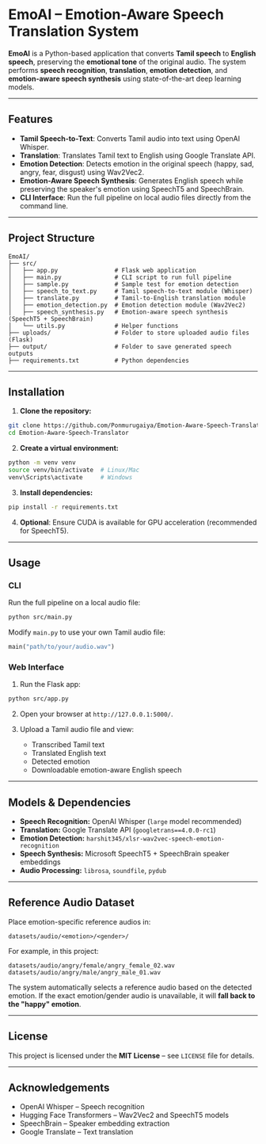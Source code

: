 # EmoAI – Emotion-Aware Speech Translation System

**EmoAI** is a Python-based application that converts **Tamil speech** to **English speech**, preserving the **emotional tone** of the original audio. The system performs **speech recognition**, **translation**, **emotion detection**, and **emotion-aware speech synthesis** using state-of-the-art deep learning models.

---

## Features

* **Tamil Speech-to-Text**: Converts Tamil audio into text using OpenAI Whisper.
* **Translation**: Translates Tamil text to English using Google Translate API.
* **Emotion Detection**: Detects emotion in the original speech (happy, sad, angry, fear, disgust) using Wav2Vec2.
* **Emotion-Aware Speech Synthesis**: Generates English speech while preserving the speaker's emotion using SpeechT5 and SpeechBrain.
* **CLI Interface**: Run the full pipeline on local audio files directly from the command line.

---

## Project Structure

```
EmoAI/
├── src/
│   ├── app.py                # Flask web application
│   ├── main.py               # CLI script to run full pipeline
│   ├── sample.py             # Sample test for emotion detection
│   ├── speech_to_text.py     # Tamil speech-to-text module (Whisper)
│   ├── translate.py          # Tamil-to-English translation module
│   ├── emotion_detection.py  # Emotion detection module (Wav2Vec2)
│   ├── speech_synthesis.py   # Emotion-aware speech synthesis (SpeechT5 + SpeechBrain)
│   └── utils.py              # Helper functions
├── uploads/                  # Folder to store uploaded audio files (Flask)
├── output/                   # Folder to save generated speech outputs
├── requirements.txt          # Python dependencies

```

---

## Installation

1. **Clone the repository:**

```bash
git clone https://github.com/Ponmurugaiya/Emotion-Aware-Speech-Translator.git
cd Emotion-Aware-Speech-Translator
```

2. **Create a virtual environment:**

```bash
python -m venv venv
source venv/bin/activate  # Linux/Mac
venv\Scripts\activate     # Windows
```

3. **Install dependencies:**

```bash
pip install -r requirements.txt
```

4. **Optional**: Ensure CUDA is available for GPU acceleration (recommended for SpeechT5).

---

## Usage

### CLI

Run the full pipeline on a local audio file:

```bash
python src/main.py
```

Modify `main.py` to use your own Tamil audio file:

```python
main("path/to/your/audio.wav")
```

### Web Interface

1. Run the Flask app:

```bash
python src/app.py
```

2. Open your browser at `http://127.0.0.1:5000/`.
3. Upload a Tamil audio file and view:

   * Transcribed Tamil text
   * Translated English text
   * Detected emotion
   * Downloadable emotion-aware English speech

---

## Models & Dependencies

* **Speech Recognition:** OpenAI Whisper (`large` model recommended)
* **Translation:** Google Translate API (`googletrans==4.0.0-rc1`)
* **Emotion Detection:** `harshit345/xlsr-wav2vec-speech-emotion-recognition`
* **Speech Synthesis:** Microsoft SpeechT5 + SpeechBrain speaker embeddings
* **Audio Processing:** `librosa`, `soundfile`, `pydub`

---

## Reference Audio Dataset

Place emotion-specific reference audios in:

```
datasets/audio/<emotion>/<gender>/
```

For example, in this project:

```
datasets/audio/angry/female/angry_female_02.wav
datasets/audio/angry/male/angry_male_01.wav
```

The system automatically selects a reference audio based on the detected emotion. If the exact emotion/gender audio is unavailable, it will **fall back to the "happy" emotion**.

---

## License

This project is licensed under the **MIT License** – see `LICENSE` file for details.

---

## Acknowledgements

* OpenAI Whisper – Speech recognition
* Hugging Face Transformers – Wav2Vec2 and SpeechT5 models
* SpeechBrain – Speaker embedding extraction
* Google Translate – Text translation

